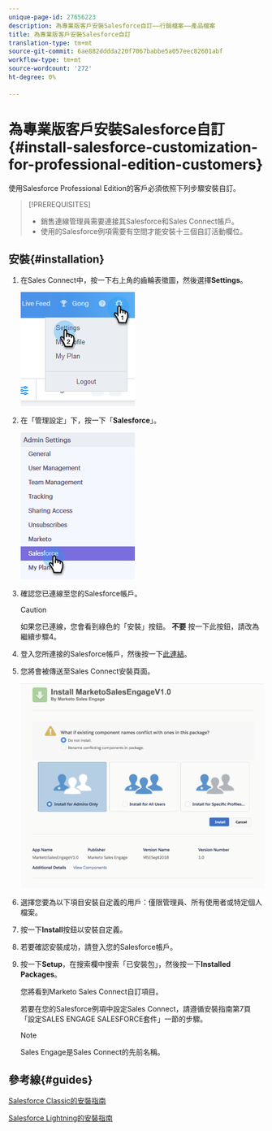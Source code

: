```yaml
---
unique-page-id: 27656223
description: 為專業版客戶安裝Salesforce自訂——行銷檔案——產品檔案
title: 為專業版客戶安裝Salesforce自訂
translation-type: tm+mt
source-git-commit: 6ae882dddda220f7067babbe5a057eec82601abf
workflow-type: tm+mt
source-wordcount: '272'
ht-degree: 0%

---
```



# 為專業版客戶安裝Salesforce自訂{#install-salesforce-customization-for-professional-edition-customers}

使用Salesforce Professional Edition的客戶必須依照下列步驟安裝自訂。

>[!PREREQUISITES]
>
>* 銷售連線管理員需要連接其Salesforce和Sales Connect帳戶。
>* 使用的Salesforce例項需要有空間才能安裝十三個自訂活動欄位。


## 安裝{#installation}

1. 在Sales Connect中，按一下右上角的齒輪表徵圖，然後選擇&#x200B;**Settings**。

   ![](assets/one-4.png)

1. 在「管理設定」下，按一下「**Salesforce**」。

   ![](assets/two-4.png)

1. 確認您已連線至您的Salesforce帳戶。

   >[!CAUTION]
   >
   >如果您已連線，您會看到綠色的「安裝」按鈕。 **不要** 按一下此按鈕，請改為繼續步驟4。

1. 登入您所連接的Salesforce帳戶，然後按一下[此連結](https://login.salesforce.com/packaging/installPackage.apexp?p0=04t0b000001oWEZ)。
1. 您將會被傳送至Sales Connect安裝頁面。

   ![](assets/install-package.png)

1. 選擇您要為以下項目安裝自定義的用戶：僅限管理員、所有使用者或特定個人檔案。
1. 按一下&#x200B;**Install**&#x200B;按鈕以安裝自定義。
1. 若要確認安裝成功，請登入您的Salesforce帳戶。
1. 按一下&#x200B;**Setup**，在搜索欄中搜索「已安裝包」，然後按一下&#x200B;**Installed Packages**。

   您將看到Marketo Sales Connect自訂項目。

   若要在您的Salesforce例項中設定Sales Connect，請遵循安裝指南第7頁「設定SALES ENGAGE SALESFORCE套件」一節的步驟。

   >[!NOTE]
   >
   >Sales Engage是Sales Connect的先前名稱。

## 參考線{#guides}

[Salesforce Classic的安裝指南](https://s3.amazonaws.com/tout-user-store/salesforce/assets/Marketo+Sales+Engage+For+Salesforce_+Installation+and+Success+Guide.pdf)

[Salesforce Lightning的安裝指南](https://s3.amazonaws.com/tout-user-store/salesforce/assets/SF+Guide+for+Lightning.pdf)

